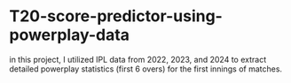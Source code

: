 # T20-score-predictor-using-powerplay-data
in this project, I utilized IPL data from 2022, 2023, and 2024 to extract detailed powerplay statistics (first 6 overs) for the first innings of matches.

